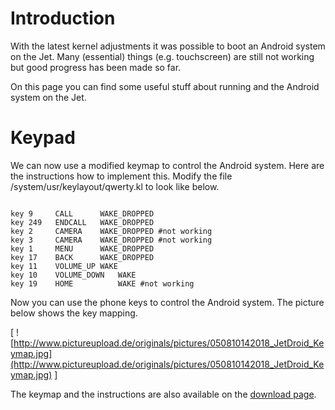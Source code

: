 # Introduction #

With the latest kernel adjustments it was possible to boot an Android system on the Jet. Many (essential) things (e.g. touchscreen) are still not working but good progress has been made so far.

On this page you can find some useful stuff about running and the Android system on the Jet.

# Keypad #

We can now use a modified keymap to control the Android system. Here are the instructions how to implement this. Modify the file /system/usr/keylayout/qwerty.kl to look like below.

```

key 9	  CALL		WAKE_DROPPED  
key 249   ENDCALL	WAKE_DROPPED
key 2     CAMERA 	WAKE_DROPPED #not working
key 3     CAMERA	WAKE_DROPPED #not working
key 1     MENU		WAKE_DROPPED
key 17    BACK		WAKE_DROPPED
key 11    VOLUME_UP	WAKE	
key 10	  VOLUME_DOWN	WAKE
key 19    HOME          WAKE #not working

```
Now you can use the phone keys to control the Android system. The picture below shows the key mapping.

[
![http://www.pictureupload.de/originals/pictures/050810142018_JetDroid_Keymap.jpg](http://www.pictureupload.de/originals/pictures/050810142018_JetDroid_Keymap.jpg)
]

The keymap and the instructions are also available on the [download page](http://code.google.com/p/jetdroid/downloads/list).